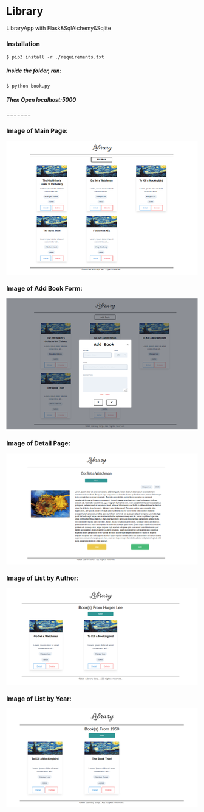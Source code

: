 # Library
LibraryApp with Flask&amp;SqlAlchemy&amp;Sqlite


### Installation
```
$ pip3 install -r ./requirements.txt
```
##### Inside the folder, run:
```
$ python book.py
```
##### Then Open *localhost:5000*
=======


### Image of Main Page:

![alt text](https://github.com/emrdagkusu/library/blob/master/projectImages/index.png)

### Image of Add Book Form:

![alt text](https://github.com/emrdagkusu/library/blob/master/projectImages/addBook.png)

### Image of Detail Page:

![alt text](https://github.com/emrdagkusu/library/blob/master/projectImages/detail.png)

### Image of List by Author:

![alt text](https://github.com/emrdagkusu/library/blob/master/projectImages/author.png)

### Image of List by Year:

![alt text](https://github.com/emrdagkusu/library/blob/master/projectImages/year.png)
